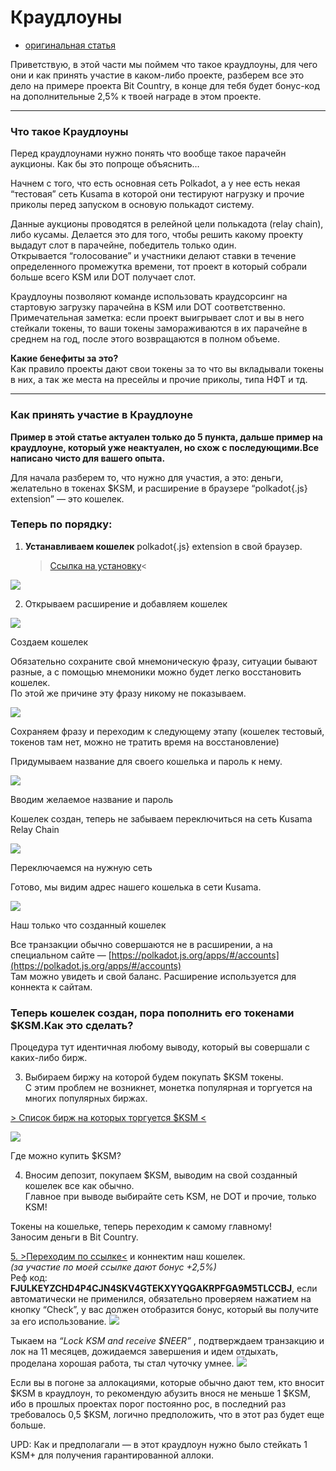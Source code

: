 # Краудлоуны
- [оригинальная статья](https://teletype.in/@greezblog/kraudlouny_3.13)

Приветствую, в этой части мы поймем что такое краудлоуны, для чего они и как принять участие в каком-либо проекте, разберем все это дело на примере проекта Bit Country, в конце для тебя будет бонус-код на дополнительные 2,5% к твоей награде в этом проекте.

---

### **Что такое Краудлоуны**

Перед краудлоунами нужно понять что вообще такое парачейн аукционы. Как бы это попроще объяснить…

Начнем с того, что есть основная сеть Polkadot, а у нее есть некая “тестовая” сеть Kusama в которой они тестируют нагрузку и прочие приколы перед запуском в основую полькадот систему.

Данные аукционы проводятся в релейной цели полькадота (relay chain), либо кусамы. Делается это для того, чтобы решить какому проекту выдадут слот в парачейне, победитель только один.  
Открывается “голосование” и участники делают ставки в течение определенного промежутка времени, тот проект в который собрали больше всего KSM или DOT получает слот.

Краудлоуны позволяют команде использовать краудсорсинг на стартовую загрузку парачейна в KSM или DOT соответственно.  
Примечательная заметка: если проект выигрывает слот и вы в него стейкали токены, то ваши токены замораживаются в их парачейне в среднем на год, после этого возвращаются в полном объеме.

**Какие бенефиты за это?**  
Как правило проекты дают свои токены за то что вы вкладывали токены в них, а так же места на пресейлы и прочие приколы, типа НФТ и тд.

---

### **Как принять участие в Краудлоуне**

**Пример в этой статье актуален только до 5 пункта, дальше пример на краудлоуне, который уже неактуален, но схож с последующими.Все написано чисто для вашего опыта.**

Для начала разберем то, что нужно для участия, а это: деньги, желательно в токенах $KSM, и расширение в браузере “polkadot{.js} extension” — это кошелек.

### Теперь по порядку:

1.  **Устанавливаем кошелек** polkadot{.js} extension в свой браузер.  
    >[Ссылка на установку](https://chrome.google.com/webstore/detail/polkadot%7Bjs%7D-extension/mopnmbcafieddcagagdcbnhejhlodfdd)<

![](https://cdn-images-1.medium.com/max/800/1*XoEADELuWrYLkpTXsRS01g.png)

2. Открываем расширение и добавляем кошелек

![](https://cdn-images-1.medium.com/max/800/1*hOivZAsbB6JqmYYiWSyiyQ.png)

Создаем кошелек

Обязательно сохраните свой мнемоническую фразу, ситуации бывают разные, а с помощью мнемоники можно будет легко восстановить кошелек.  
По этой же причине эту фразу никому не показываем.

![](https://cdn-images-1.medium.com/max/800/1*Q2HOvHu4BOfuT6GcPCAAiQ.png)

Сохраняем фразу и переходим к следующему этапу (кошелек тестовый, токенов там нет, можно не тратить время на восстановление)

Придумываем название для своего кошелька и пароль к нему.

![](https://cdn-images-1.medium.com/max/800/1*uVtazXc4kB3BpCeRT8uZtQ.png)

Вводим желаемое название и пароль

Кошелек создан, теперь не забываем переключиться на сеть Kusama Relay Chain

![](https://cdn-images-1.medium.com/max/800/1*CiluMq0hlDunEz7ZGvx2uA.png)

Переключаемся на нужную сеть

Готово, мы видим адрес нашего кошелька в сети Kusama.

![](https://cdn-images-1.medium.com/max/800/1*01q2mvRTdhYSZO_4e90Hpg.png)

Наш только что созданный кошелек

Все транзакции обычно совершаются не в расширении, а на специальном сайте — [https://polkadot.js.org/apps/#/accounts](https://polkadot.js.org/apps/#/accounts)  
Там можно увидеть и свой баланс. Расширение используется для коннекта к сайтам.

### **Теперь кошелек создан, пора пополнить его токенами $KSM.Как это сделать?**

Процедура тут идентичная любому выводу, который вы совершали с каких-либо бирж.

3. Выбираем биржу на которой будем покупать $KSM токены.  
С этим проблем не возникнет, монетка популярная и торгуется на многих популярных биржах.

[> Список бирж на которых торгуется $KSM <](https://coinmarketcap.com/ru/currencies/kusama/markets/)

![](https://cdn-images-1.medium.com/max/800/1*2NHPNbTwrtCIL6KmgoCHFA.png)

Где можно купить $KSM?

4. Вносим депозит, покупаем $KSM, выводим на свой созданный кошелек все как обычно.  
Главное при выводе выбирайте сеть KSM, не DOT и прочие, только KSM!

Токены на кошельке, теперь переходим к самому главному!  
Заносим деньги в Bit Country.

[5. >Переходим по ссылке<](https://ksmcrowdloan.bit.country/crowdloan?referralCode=FJULKEYZCHD4P4CJN4SKV4GTEKXYYQGAKRPFGA9M5TLCCBJ) и коннектим наш кошелек.  
_(за участие по моей ссылке дают бонус +2,5%)_  
Реф код: **FJULKEYZCHD4P4CJN4SKV4GTEKXYYQGAKRPFGA9M5TLCCBJ**, если автоматически не применился, обязательно проверяем нажатием на кнопку “Check”, у вас должен отобразится бонус, который вы получите за его использование.
![](https://cdn-images-1.medium.com/max/800/1*NVX3DA2ofgMloNmKIdId0Q.png)

Тыкаем на _“Lock KSM and receive $NEER”_ , подтверждаем транзакцию и лок на 11 месяцев, дожидаемся завершения и идем отдыхать, проделана хорошая работа, ты стал чуточку умнее.
![](https://cdn-images-1.medium.com/max/800/1*pCl1ZFtFCV7DSMGiolL76Q.png)

Если вы в погоне за аллокациями, которые обычно дают тем, кто вносит $KSM в краудлоун, то рекомендую абузить внося не меньше 1 $KSM, ибо в прошлых проектах порог постоянно рос, в последний раз требовалось 0,5 $KSM, логично предположить, что в этот раз будет еще больше.

UPD: Как и предполагали — в этот краудлоун нужно было стейкать 1 KSM+ для получения гарантированной аллоки.